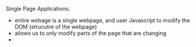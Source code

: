 Single Page Applications:
- entire webage is a single webpage, and user Javascript to modify the DOM (strucutre of the webpage)
- allows us to only modify parts of the page that are changing
- 
